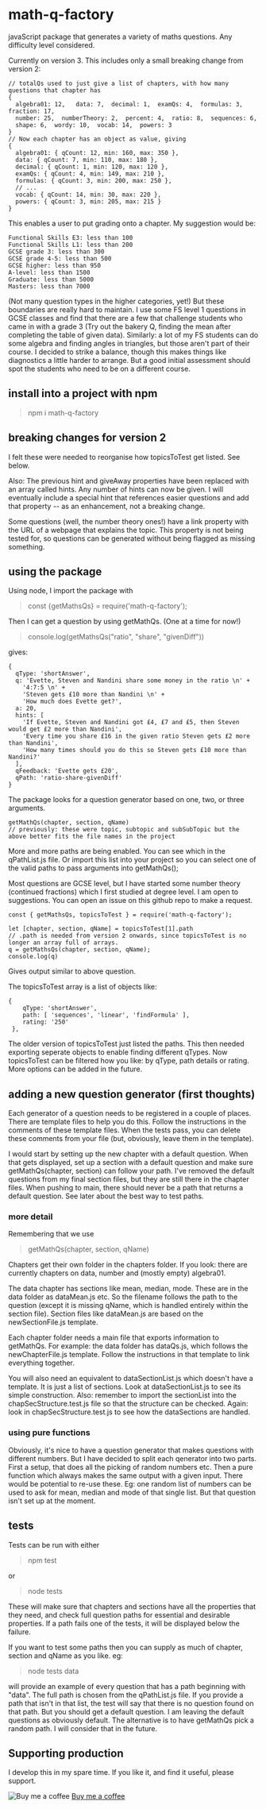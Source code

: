 # math-q-factory
javaScript package that generates a variety of maths questions. Any difficulty level considered.

Currently on version 3. This includes only a small breaking change from version 2:
```
// totalQs used to just give a list of chapters, with how many questions that chapter has
{
  algebra01: 12,   data: 7,  decimal: 1,  examQs: 4,  formulas: 3,  fraction: 17,
  number: 25,  numberTheory: 2,  percent: 4,  ratio: 8,  sequences: 6,
  shape: 6,  wordy: 10,  vocab: 14,  powers: 3
}
// Now each chapter has an object as value, giving
{
  algebra01: { qCount: 12, min: 160, max: 350 },
  data: { qCount: 7, min: 110, max: 180 },
  decimal: { qCount: 1, min: 120, max: 120 },
  examQs: { qCount: 4, min: 149, max: 210 },
  formulas: { qCount: 3, min: 200, max: 250 },
  // ...
  vocab: { qCount: 14, min: 30, max: 220 },
  powers: { qCount: 3, min: 205, max: 215 }
}
```
This enables a user to put grading onto a chapter. My suggestion would be:
```
Functional Skills E3: less than 100
Functional Skills L1: less than 200
GCSE grade 3: less than 300
GCSE grade 4-5: less than 500
GCSE higher: less than 950
A-level: less than 1500
Graduate: less than 5000
Masters: less than 7000
```
(Not many question types in the higher categories, yet!)
But these boundaries are really hard to maintain. I use some FS level 1 questions in GCSE classes and find that there are a few that challenge students who came in with a grade 3 (Try out the bakery Q, finding the mean after completing the table of given data). Similarly: a lot of my FS students can do some algebra and finding angles in triangles, but those aren't part of their course. I decided to strike a balance, though this makes things like diagnostics a little harder to arrange. But a good initial assessment should spot the students who need to be on a different course.

## install into a project with npm
> npm i math-q-factory

## breaking changes for version 2
I felt these were needed to reorganise how topicsToTest get listed. See below.

Also: The previous hint and giveAway properties have been replaced with an array called hints. Any number of hints can now be given. I will eventually include a special hint that references easier questions and add that property -- as an enhancement, not a breaking change.

Some questions (well, the number theory ones!) have a link property with the URL of a webpage that explains the topic. This property is not being tested for, so questions can be generated without being flagged as missing something.

## using the package
Using node, I import the package with
> const {getMathsQs} = require('math-q-factory');

Then I can get a question by using getMathQs. (One at a time for now!)

> console.log(getMathsQs("ratio", "share", "givenDiff"))

gives:
```
{
  qType: 'shortAnswer',
  q: 'Evette, Steven and Nandini share some money in the ratio \n' +
    '4:7:5 \n' +
    'Steven gets £10 more than Nandini \n' +
    'How much does Evette get?',
  a: 20,
  hints: [
    'If Evette, Steven and Nandini got £4, £7 and £5, then Steven would get £2 more than Nandini',
    'Every time you share £16 in the given ratio Steven gets £2 more than Nandini',
    'How many times should you do this so Steven gets £10 more than Nandini?'
  ],
  qFeedback: 'Evette gets £20',
  qPath: 'ratio-share-givenDiff'
}
```
The package looks for a question generator based on one, two, or three arguments.
``` 
getMathQs(chapter, section, qName)  
// previously: these were topic, subtopic and subSubTopic but the above better fits the file names in the project
```

More and more paths are being enabled. You can see which in the qPathList.js file. Or import this list into your project so you can select one of the valid paths to pass arguments into getMathQs();

Most questions are GCSE level, but I have started some number theory (continued fractions) which I first studied at degree level. I am open to suggestions. You can open an issue on this github repo to make a request.

```
const { getMathsQs, topicsToTest } = require('math-q-factory');

let [chapter, section, qName] = topicsToTest[1].path
// .path is needed from version 2 onwards, since topicsToTest is no longer an array full of arrays.
q = getMathsQs(chapter, section, qName);
console.log(q)
```
Gives output similar to above question.

The topicsToTest array is a list of objects like:
```
{
    qType: 'shortAnswer',
    path: [ 'sequences', 'linear', 'findFormula' ],
    rating: '250'
 },
```
The older version of topicsToTest just listed the paths. This then needed exporting seperate objects to enable finding different qTypes. Now topicsToTest can be filtered how you like: by qType, path details or rating. More options can be added in the future.

## adding a new question generator (first thoughts)
Each generator of a question needs to be registered in a couple of places. There are template files to help you do this. Follow the instructions in the comments of these template files. When the tests pass, you can delete these comments from your file (but, obviously, leave them in the template). 

I would start by setting up the new chapter with a default question. When that gets displayed, set up a section with a default question and make sure getMathQs(chapter, section) can follow your path. I've removed the default questions from my final section files, but they are still there in the chapter files. When pushing to main, there should never be a path that returns a default question. See later about the best way to test paths.

### more detail

Remembering that we use
> getMathQs(chapter, section, qName) 

Chapters get their own folder in the chapters folder. If you look: there are currently chapters on data, number and (mostly empty) algebra01.

The data chapter has sections like mean, median, mode. These are in the data folder as dataMean.js etc. So the filename follows the path to the question (except it is missing qName, which is handled entirely within the section file). Section files like dataMean.js are based on the newSectionFile.js template.

Each chapter folder needs a main file that exports information to getMathQs. For example: the data folder has dataQs.js, which follows the newChapterFile.js template. Follow the instructions in that template to link everything together. 

You will also need an equivalent to dataSectionList.js which doesn't have a template. It is just a list of sections. Look at dataSectionList.js to see its simple construction. Also: remember to import the sectionList into the chapSecStructure.test.js file so that the structure can be checked. Again: look in chapSecStructure.test.js to see how the dataSections are handled.

### using pure functions
Obviously, it's nice to have a question generator that makes questions with different numbers. But I have decided to split each qenerator into two parts. First a setup, that does all the picking of random numbers etc. Then a pure function which always makes the same output with a given input. There would be potential to re-use these. Eg: one random list of numbers can be used to ask for mean, median and mode of that single list. But that question isn't set up at the moment.

## tests
Tests can be run with either 
> npm test

or 
> node tests

These will make sure that chapters and sections have all the properties that they need, and check full question paths for essential and desirable properties. If a path fails one of the tests, it will be displayed below the failure. 

If you want to test some paths then you can supply as much of chapter, section and qName as you like. eg:
> node tests data

will provide an example of every question that has a path beginning with "data". The full path is chosen from the qPathList.js file. If you provide a path that isn't in that list, the test will say that there is no question found on that path. But you should get a default question. I am leaving the default questions as obviously default. The alternative is to have getMathQs pick a random path. I will consider that in the future.

## Supporting production
I develop this in my spare time. If you like it, and find it useful, please support. 

![Buy me a coffee](https://cdn.buymeacoffee.com/buttons/bmc-new-btn-logo.svg)
[Buy me a coffee](https://www.buymeacoffee.com/Samir70)

